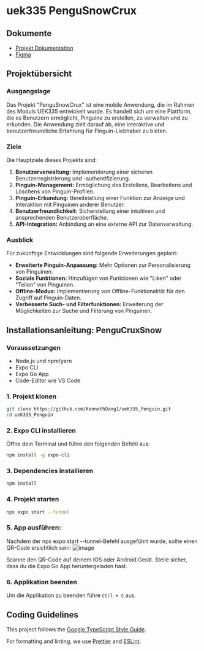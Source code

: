 # uek335 PenguSnowCrux

## Dokumente
- [Projekt Dokumentation](https://docs.google.com/document/d/11Qnsk764-YYJJ2bl2ZYqXrA4gDlcg4EaR-9yaT0auc8/edit?tab=t.0)
- [Figma](https://www.figma.com/design/gvT7uX1Kc1tegjJbqXerD8/Pinguin-Mockup?node-id=35-1665&t=uiLbjVJm59QQ2QEm-0)

## Projektübersicht

### Ausgangslage
Das Projekt "PenguSnowCrux" ist eine mobile Anwendung, die im Rahmen des Moduls UEK335 entwickelt wurde. Es handelt sich um eine Plattform, die es Benutzern ermöglicht, Pinguine zu erstellen, zu verwalten und zu erkunden. Die Anwendung zielt darauf ab, eine interaktive und benutzerfreundliche Erfahrung für Pinguin-Liebhaber zu bieten.

### Ziele
Die Hauptziele dieses Projekts sind:
1.  **Benutzerverwaltung:** Implementierung einer sicheren Benutzerregistrierung und -authentifizierung.
2.  **Pinguin-Management:** Ermöglichung des Erstellens, Bearbeitens und Löschens von Pinguin-Profilen.
3.  **Pinguin-Erkundung:** Bereitstellung einer Funktion zur Anzeige und Interaktion mit Pinguinen anderer Benutzer.
4.  **Benutzerfreundlichkeit:** Sicherstellung einer intuitiven und ansprechenden Benutzeroberfläche.
5.  **API-Integration:** Anbindung an eine externe API zur Datenverwaltung.

### Ausblick
Für zukünftige Entwicklungen sind folgende Erweiterungen geplant:
*   **Erweiterte Pinguin-Anpassung:** Mehr Optionen zur Personalisierung von Pinguinen.
*   **Soziale Funktionen:** Hinzufügen von Funktionen wie "Liken" oder "Teilen" von Pinguinen.
*   **Offline-Modus:** Implementierung von Offline-Funktionalität für den Zugriff auf Pinguin-Daten.
*   **Verbesserte Such- und Filterfunktionen:** Erweiterung der Möglichkeiten zur Suche und Filterung von Pinguinen.

## Installationsanleitung: PenguCruxSnow
### Voraussetzungen
- Node.js und npm/yarn
- Expo CLI
- Expo Go App 
- Code-Editor wie VS Code

### 1. Projekt klonen
```bash
git clone https://github.com/KennethDang1/ueK335_Penguin.git
cd ueK335_Penguin
```

### 2. Expo CLI installieren
Öffne dein Terminal und führe den folgenden Befehl aus:
```bash
npm install -g expo-cli
```

### 3. Dependencies installieren
```bash
npm install
```

### 4. Projekt starten
```bash
npx expo start --tunnel
```

### 5. App ausführen:
Nachdem der npx expo start --tunnel-Befehl ausgeführt wurde, sollte einen QR-Code ersichtlich sein:
![image](https://github.com/user-attachments/assets/07c90583-8a15-45c6-a96f-3b02540b0c4a)

Scanne den QR-Code auf deinem IOS oder Android Gerät. Stelle sicher, dass du die Expo Go App heruntergeladen hast.

### 6. Applikation beenden
Um die Applikation zu beenden führe `Ctrl + C` aus.

## Coding Guidelines

This project follows the [Google TypeScript Style Guide](https://google.github.io/styleguide/tsguide.html).

For formatting and linting, we use [Prettier](https://prettier.io/) and [ESLint](https://eslint.org/).

